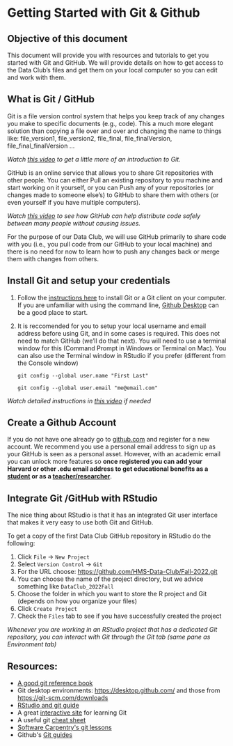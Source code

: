 
# Getting Started with Git & Github

## Objective of this document

This document will provide you with resources and tutorials to get you started with Git and GitHub. We will provide details on how to get access to the Data Club’s files and get them on your local computer so you can edit and work with them.

## What is Git / GitHub

Git is a file version control system that helps you keep track of any changes you make to specific documents (e.g., code). This a much more elegant solution than copying a file over and over and changing the name to things like: file_version1, file_version2, file_final, file_finalVersion, file_final_finalVersion …

*Watch [this video](https://www.youtube.com/watch?v=2ReR1YJrNOM) to get a little more of an introduction to Git.*

GitHub is an online service that allows you to share Git repositories with other people. You can either Pull an existing repository to you machine and start working on it yourself, or you can Push any of your repositories (or changes made to someone else’s) to GitHub to share them with others (or even yourself if you have multiple computers).

*Watch [this video](https://www.youtube.com/watch?v=w3jLJU7DT5E) to see how GitHub can help distribute code safely between many people without causing issues.*

For the purpose of our Data Club, we will use GitHub primarily to share code with you (i.e., you pull code from our GitHub to your local machine) and there is no need for now to learn how to push any changes back or merge them with changes from others.

## Install Git and setup your credentials

1. Follow the [instructions here](https://github.com/git-guides/install-git) to install Git or a Git client on your computer. If you are unfamiliar with using the command line, [Github Desktop](https://desktop.github.com/) can be a good place to start. 

2. It is reccomended for you to setup your local username and email address before using Git, and in some cases is required. This does not need to match GitHub (we’ll do that next). You will need to use a terminal window for this (Command Prompt in Windows or Terminal on Mac). You can also use the Terminal window in RStudio if you prefer (different from the Console window)

    `git config --global user.name "First Last"`
    
    `git config --global user.email "me@email.com"`

*Watch detailed instructions in [this video](https://www.youtube.com/watch?v=yDntCIs-IJM) if needed*

## Create a Github Account

If you do not have one already go to [github.com](github.com) and register for a new account. We recommend you use a personal email address to sign up as your GitHub is seen as a personal asset. However, with an academic email you can unlock more features so **once registered you can add your Harvard or other .edu email address to get educational benefits as a [student](https://education.github.com/discount_requests/student_application) or as a [teacher/researcher](https://education.github.com/discount_requests/teacher_application)**.

## Integrate Git /GitHub with RStudio

The nice thing about RStudio is that it has an integrated Git user interface that makes it very easy to use both Git and GitHub.

To get a copy of the first Data Club GitHub repository in RStudio do the following:

1. Click `File` → `New Project`
2. Select `Version Control` → `Git`
3. For the URL choose: <https://github.com/HMS-Data-Club/Fall-2022.git>
4. You can choose the name of the project directory, but we advice something like `DataClub_2022Fall`
5. Choose the folder in which you want to store the R project and Git (depends on how you organize your files)
6. Click `Create Project`
7. Check the `Files` tab to see if you have successfully created the project

*Whenever you are working in an RStudio project that has a dedicated Git repository, you can interact with Git through the Git tab (same pane as Environment tab)*

## Resources:

 - [A good git reference book](https://git-scm.com/book/en/v2)
 - Git desktop environments:  <https://desktop.github.com/> and those from <https://git-scm.com/downloads> 
 - [RStudio and git guide](http://www.r-bloggers.com/rstudio-and-github/) 
 - A great [interactive site](https://learngitbranching.js.org/) for learning Git 
 - A useful git [cheat sheet](http://rogerdudler.github.io/git-guide/files/git_cheat_sheet.pdf) 
 - [Software Carpentry's git lessons](http://swcarpentry.github.io/git-novice/) 
 - Github's [Git guides](https://github.com/git-guides)

